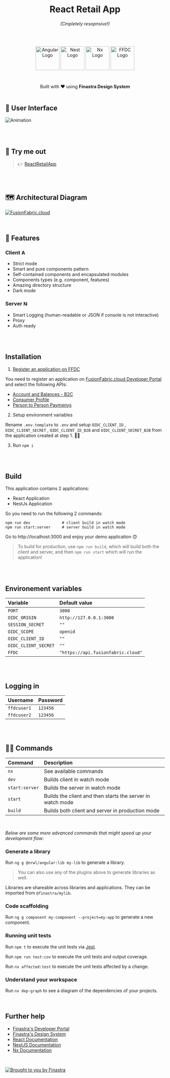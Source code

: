 <h1 align="center">React Retail App</h1>
<h6 align="center"> (Cmpletely resopnsive!)</h6>

<br>
  
<p align="center">
  <img src="https://raw.githubusercontent.com/reactjs/reactjs.org/main/src/icons/logo.svg" alt="Angular Logo" height="75"/>
  <img src="https://nestjs.com/img/logo-small.svg" height="75" alt="Nest Logo" />
  <img src="https://raw.githubusercontent.com/nrwl/nx/master/images/nx-logo.png" height="75" alt="Nx Logo">
  <img src="https://developer.fusionfabric.cloud/assets/img/ffdc-logo.png" height="75" alt="FFDC Logo" />
  <br>
  <br>
  <blockquote align="center"><h3></h3></blockquote>
</p>

<div align="center">
    Built with ❤️ using <b>Finastra Design System</b>
</div>

<br>

## 📸 User Interface

![Animation](/assets/Animation.gif)

<br>
<br>


## 🧪 Try me out

> 👉 [ReactRetailApp](https://react-retail-app.herokuapp.com/)

<br>
<br>



## 🗺 Architectural Diagram

<a href="https://www.fusionfabric.cloud/" target="blank"><img src="https://www.fusionfabric.cloud/sites/default/files/styles/banner_standard/public/image/2018-05/Fusion%20Operate%20Cloud%20%283%29.jpg"  alt="FusionFabric.cloud" /></a>

<br>

## 🌟 Features

<h3>
Client
<img src="https://raw.githubusercontent.com/reactjs/reactjs.org/main/src/icons/logo.svg" alt="Angular Logo" height="15"/>
</h3>

- Strict mode
- Smart and pure components pattern
- Self-contained components and encapsulated modules
- Components types (e.g. component, features)
- Amazing directory structure
- Dark mode
  <!-- - Dynamic titles and content meta tags -->
  <!-- - PWA -->
  <!-- - i18n -->

<h3>
Server
<img src="https://nestjs.com/img/logo-small.svg" height="15" alt="Nest Logo" />
</h3>

- Smart Logging (human-readable or JSON if console is not interactive)
- Proxy
- Auth ready

<br>
<br>

## Installation

1. [Register an application on FFDC](https://medium.com/finastra-fintechs-devs/create-an-application-on-finastras-developer-portal-d90ef266cafb)

You need to register an application on [FusionFabric.cloud Developer Portal](https://developer.fusionfabric.cloud) and select the following APIs:

- [Account and Balances - B2C](https://developer.fusionfabric.cloud/api/corporate-accounteinfo-me-v1-831cb09d-cc10-4772-8ed5-8a6b72ec8e01/docs) 
- [Consumer Profile](https://developer.fusionfabric.cloud/api/b2c-profile-v1-93a6ef22-0aa6-43f1-9624-f33ee8022e49/docs)
- [Person to Person Paymenys](https://developer.fusionfabric.cloud/api/b2c-p2p-v1-0ff75e33-5086-40d8-acb2-85d6a4a07698/docs)

2. Setup environment variables

Rename `.env.template` to `.env` and setup `OIDC_CLIENT_ID` , `OIDC_CLIENT_SECRET` , `OIDC_CLIENT_ID_B2B` and `OIDC_CLIENT_SECRET_B2B` from the application created at step 1. 👌🏼

3. Run `npm i`

<br>
<br>

## Build

This application contains 2 applications:

- React Application
- NestJs Application


So you need to run the following 2 commands:

```
npm run dev              # client build in watch mode
npm run start:server     # server build in watch mode
```

Go to http://localhost:3000 and enjoy your demo application 😊

> To build for production, use `npm run build`, which will build both the client and server, and then `npm run start` which will run the application!

<br>
<br>

## Environement variables

| Variable                  | Default value           |
| :-------------            | :---------------------- |
| `PORT`                    | `3000`                  |
| `OIDC_ORIGIN`             | `http://127.0.0.1:3000` |
| `SESSION_SECRET`          | `""`                    |
| `OIDC_SCOPE`              | `openid`                |     
| `OIDC_CLIENT_ID`          | `""`                    |
| `OIDC_CLIENT_SECRET`      | `""`                    |
| `FFDC`                    | `"https://api.fusionfabric.cloud"`                    |


<br>
<br>

## Logging in

| Username                  | Password                |
| :-------------            | :---------------------- |
| `ffdcuser1`               | `123456`                |
| `ffdcuser2`               | `123456`                |

<br>
<br>

## 🧙‍♂️ Commands

| Command        | Description                                                |
| :------------- | :--------------------------------------------------------- |
| `nx`           | See available commands                                     |
| `dev`          | Builds client in watch mode                                |
| `start:server` | Builds the server in watch mode                            |
| `start`        | Builds the client and then starts the server in watch mode |
| `build`   | Builds both client and server in production mode           |

<br>

_Below are some more advanced commands that might speed up your development flow:_

### Generate a library

Run `ng g @nrwl/angular:lib my-lib` to generate a library.

> You can also use any of the plugins above to generate libraries as well.

Libraries are shareable across libraries and applications. They can be imported from `@finastra/mylib`.

### Code scaffolding

Run `ng g component my-component --project=my-app` to generate a new component.

### Running unit tests

Run `npm t` to execute the unit tests via [Jest](https://jestjs.io).

Run `npm run test:cov` to execute the unit tests and output coverage.

Run `nx affected:test` to execute the unit tests affected by a change.

### Understand your workspace

Run `nx dep-graph` to see a diagram of the dependencies of your projects.

<br>

## Further help

- [Finastra's Developer Portal](https://developer.fusionfabric.cloud/documentation)
- [Finastra's Design System](https://design.fusionfabric.cloud)
- [React Documentation](https://reactjs.org/docs/getting-started.html)
- [NestJS Documentation](https://docs.nestjs.com/)
- [Nx Documentation](https://nx.dev/angular)

<br>

[![Brought to you by Finastra](https://raw.githubusercontent.com/Finastra/finastra-nodejs-libs/develop/media/spread-knowledge-readme-banner%402x.png)](https://www.finastra.com/)